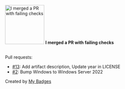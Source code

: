 <img src="https://my-badges.github.io/my-badges/this-is-fine.png" alt="I merged a PR with failing checks" title="I merged a PR with failing checks" width="128">
<strong>I merged a PR with failing checks</strong>
<br><br>

Pull requests:

- <a href="https://github.com/andrewjswan/dtek-blackout-schedule-calendars/pull/13">#13</a>: Add artifact description, Update year in LICENSE
- <a href="https://github.com/andrewjswan/mediaportal-grabber-test/pull/2">#2</a>: Bump Windows to Windows Server 2022


Created by <a href="https://github.com/my-badges/my-badges">My Badges</a>